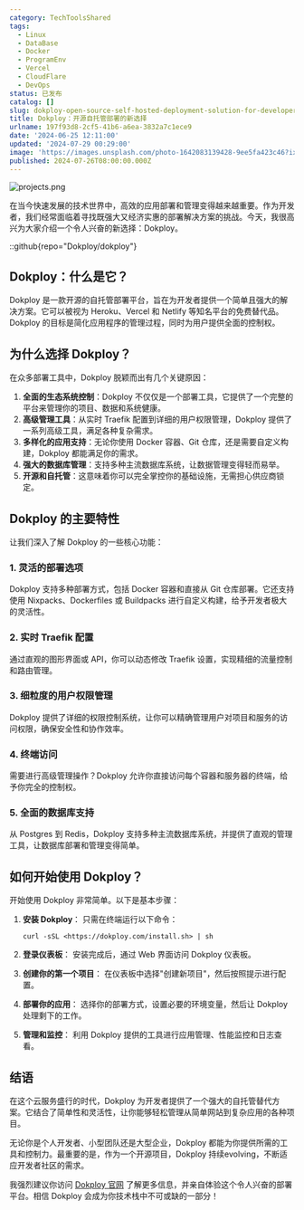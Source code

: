 ```yaml
---
category: TechToolsShared
tags:
  - Linux
  - DataBase
  - Docker
  - ProgramEnv
  - Vercel
  - CloudFlare
  - DevOps
status: 已发布
catalog: []
slug: dokploy-open-source-self-hosted-deployment-solution-for-developers
title: Dokploy：开源自托管部署的新选择
urlname: 197f93d8-2cf5-41b6-a6ea-3832a7c1ece9
date: '2024-06-25 12:11:00'
updated: '2024-07-29 00:29:00'
image: 'https://images.unsplash.com/photo-1642083139428-9ee5fa423c46?ixlib=rb-4.0.3&q=85&fm=jpg&crop=entropy&cs=srgb'
published: 2024-07-26T08:00:00.000Z
---
```


![projects.png](https://prod-files-secure.s3.us-west-2.amazonaws.com/5d24fe63-e567-4804-86f9-9fdc62e13082/adfdc1fe-2109-46ac-9ad4-f50e8631f20c/projects.png?X-Amz-Algorithm=AWS4-HMAC-SHA256&X-Amz-Content-Sha256=UNSIGNED-PAYLOAD&X-Amz-Credential=ASIAZI2LB46677VT65HT%2F20250129%2Fus-west-2%2Fs3%2Faws4_request&X-Amz-Date=20250129T053528Z&X-Amz-Expires=3600&X-Amz-Security-Token=IQoJb3JpZ2luX2VjEHsaCXVzLXdlc3QtMiJHMEUCIAEjIRXIDxgZn0vNz1%2FRBuvbuMmRPVn%2FtWsMTt4R8O46AiEAm%2FEn7WyeptClG776HYVla8eNAz1QNptmdJ4WWOspXWkqiAQIhP%2F%2F%2F%2F%2F%2F%2F%2F%2F%2FARAAGgw2Mzc0MjMxODM4MDUiDLXAgRyOYqOFW1h%2F7SrcA7sp0T61NMMYih4edRoVrPswyZ4A%2B%2F977fZal%2BQ3U0Qtx2zUNgGlEvhenBUYOE3VSQEtJE1bfqPaG01THWOlfh%2B9JOv9LUghl99jygQzqRZj%2BqkpSIPqZRkR7GHGlzAbzClOt2UfnQ%2Fyds6zbQVmoMte3ASrHIrYcRrY7ID4iM1%2Bx5A%2Fj16YPhfFALTyzb9V0vPQa6aMPeCZAUTsUtz%2FqfKXx4TtS8%2BwpgIYO07TZcfwFtgWdppBMgOiWbx3Q11bIxp3S3vW1dMUmr8Puyl5Yt%2BG0tlrV0KDClKQxrVp3G1P%2FbbjXS9ae4iSe%2FPqSAW8PvGVibOS%2F1sjdfPz8PfTpB2%2F6B860mQLtwD6kK3fMHpHSidM2f4K5Xl7bEWzgSEWPZvLdV0UYxDqVX9P0NdritdSqPZYoXlVqgjkNymeAkUPQZE1Z9utOcu2aNUP4WaWxb%2F3Q1bzwYCOMRhuMG0tXyghuhdhhdQS0hRm0zBI%2BKqqoUywpe%2BI0kfpjlLiX23qK2UXLqg%2BVjXRWeu7NtxLJ390HTbYnAYk2ZPr8SiGo9heIrvXgBRFbvnoQ%2FMqw9F4MPhHaVOUudozbhPifBYGqJJF78Ov4EN%2F3n2dSfegH5VmrNCKdUuSD0M%2B79bRMPC65rwGOqUBmkYIWad56HNgxP1XaFCYCMnPEV2Rer41fChkg6wxnHTH6oP3uZ0Yw9RgXXZw7mfPmKE%2F%2BII%2BcM2VKIVoBeSCMQ%2BxhALsdLjvcgv9N1%2Bz28%2Fl6PkvEDyO8kj1e96WRSVQkMY5eFPqvfCyqnrQYguJUom8QnLruo3rxq9WKl0lo26MTGwBICwdfZOaOAiE01BIYD3OoZPu7pGpTrZy1ueCT8CZwWE2&X-Amz-Signature=b4cbabfd05983aec6e86e626debdfe5493e10902562e57b6781d5f8d7d06abaa&X-Amz-SignedHeaders=host&x-id=GetObject)


在当今快速发展的技术世界中，高效的应用部署和管理变得越来越重要。作为开发者，我们经常面临着寻找既强大又经济实惠的部署解决方案的挑战。今天，我很高兴为大家介绍一个令人兴奋的新选择：Dokploy。


::github{repo="Dokploy/dokploy"}


## Dokploy：什么是它？


Dokploy 是一款开源的自托管部署平台，旨在为开发者提供一个简单且强大的解决方案。它可以被视为 Heroku、Vercel 和 Netlify 等知名平台的免费替代品。Dokploy 的目标是简化应用程序的管理过程，同时为用户提供全面的控制权。


## 为什么选择 Dokploy？


在众多部署工具中，Dokploy 脱颖而出有几个关键原因：

1. **全面的生态系统控制**：Dokploy 不仅仅是一个部署工具，它提供了一个完整的平台来管理你的项目、数据和系统健康。
2. **高级管理工具**：从实时 Traefik 配置到详细的用户权限管理，Dokploy 提供了一系列高级工具，满足各种复杂需求。
3. **多样化的应用支持**：无论你使用 Docker 容器、Git 仓库，还是需要自定义构建，Dokploy 都能满足你的需求。
4. **强大的数据库管理**：支持多种主流数据库系统，让数据管理变得轻而易举。
5. **开源和自托管**：这意味着你可以完全掌控你的基础设施，无需担心供应商锁定。

## Dokploy 的主要特性


让我们深入了解 Dokploy 的一些核心功能：


### 1. 灵活的部署选项


Dokploy 支持多种部署方式，包括 Docker 容器和直接从 Git 仓库部署。它还支持使用 Nixpacks、Dockerfiles 或 Buildpacks 进行自定义构建，给予开发者极大的灵活性。


### 2. 实时 Traefik 配置


通过直观的图形界面或 API，你可以动态修改 Traefik 设置，实现精细的流量控制和路由管理。


### 3. 细粒度的用户权限管理


Dokploy 提供了详细的权限控制系统，让你可以精确管理用户对项目和服务的访问权限，确保安全性和协作效率。


### 4. 终端访问


需要进行高级管理操作？Dokploy 允许你直接访问每个容器和服务器的终端，给予你完全的控制权。


### 5. 全面的数据库支持


从 Postgres 到 Redis，Dokploy 支持多种主流数据库系统，并提供了直观的管理工具，让数据库部署和管理变得简单。


## 如何开始使用 Dokploy？


开始使用 Dokploy 非常简单。以下是基本步骤：

1. **安装 Dokploy**：
只需在终端运行以下命令：

	```text
	curl -sSL <https://dokploy.com/install.sh> | sh
	```

2. **登录仪表板**：
安装完成后，通过 Web 界面访问 Dokploy 仪表板。
3. **创建你的第一个项目**：
在仪表板中选择"创建新项目"，然后按照提示进行配置。
4. **部署你的应用**：
选择你的部署方式，设置必要的环境变量，然后让 Dokploy 处理剩下的工作。
5. **管理和监控**：
利用 Dokploy 提供的工具进行应用管理、性能监控和日志查看。

## 结语


在这个云服务盛行的时代，Dokploy 为开发者提供了一个强大的自托管替代方案。它结合了简单性和灵活性，让你能够轻松管理从简单网站到复杂应用的各种项目。


无论你是个人开发者、小型团队还是大型企业，Dokploy 都能为你提供所需的工具和控制力。最重要的是，作为一个开源项目，Dokploy 持续evolving，不断适应开发者社区的需求。


我强烈建议你访问 [Dokploy 官网](https://dokploy.com/) 了解更多信息，并亲自体验这个令人兴奋的部署平台。相信 Dokploy 会成为你技术栈中不可或缺的一部分！

